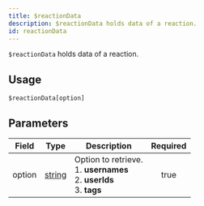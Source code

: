 ```yaml
---
title: $reactionData
description: $reactionData holds data of a reaction.
id: reactionData
---
```


`$reactionData` holds data of a reaction.

## Usage

```aoi
$reactionData[option]
```

## Parameters

| Field  | Type                                                                                              | Description                                                                          | Required |
| ------ | ------------------------------------------------------------------------------------------------- | ------------------------------------------------------------------------------------ | :------: |
| option | [string](https://developer.mozilla.org/en-US/docs/Web/JavaScript/Reference/Global_Objects/String) | Option to retrieve. <br /> 1. **usernames** <br /> 2. **userIds** <br /> 3. **tags** |   true   |
